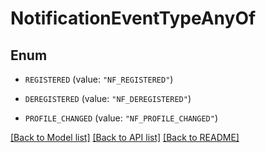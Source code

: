 # NotificationEventTypeAnyOf

## Enum


* `REGISTERED` (value: `"NF_REGISTERED"`)

* `DEREGISTERED` (value: `"NF_DEREGISTERED"`)

* `PROFILE_CHANGED` (value: `"NF_PROFILE_CHANGED"`)


[[Back to Model list]](../README.md#documentation-for-models) [[Back to API list]](../README.md#documentation-for-api-endpoints) [[Back to README]](../README.md)


